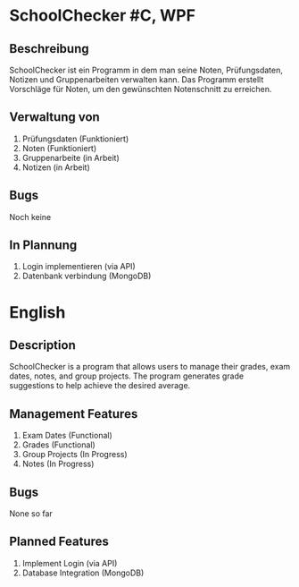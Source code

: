 # SchoolChecker #C, WPF
Beschreibung
-
SchoolChecker ist ein Programm in dem man seine Noten, Prüfungsdaten, Notizen und Gruppenarbeiten verwalten kann. 
Das Programm erstellt Vorschläge für Noten, um den gewünschten Notenschnitt zu erreichen.

Verwaltung von
-
1) Prüfungsdaten   (Funktioniert)
2) Noten           (Funktioniert)
3) Gruppenarbeite  (in Arbeit)
4) Notizen         (in Arbeit)

Bugs
-
Noch keine

In Plannung
-
1) Login implementieren (via API)
2) Datenbank verbindung (MongoDB)

# English
Description
-
SchoolChecker is a program that allows users to manage their grades, exam dates, notes, and group projects.
The program generates grade suggestions to help achieve the desired average.

Management Features
-
1) Exam Dates (Functional)
2) Grades (Functional)
3) Group Projects (In Progress)
4) Notes (In Progress)

Bugs
-
None so far

Planned Features
-
1) Implement Login (via API)
2) Database Integration (MongoDB)
